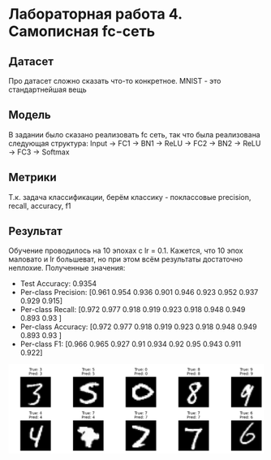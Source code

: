 # Лабораторная работа 4. Самописная fc-сеть
## Датасет
Про датасет сложно сказать что-то конкретное. MNIST - это стандартнейшая вещь

## Модель
В задании было сказано реализовать fc сеть, так что была реализована следующая структура:
Input   ->  FC1 ->  BN1 ->  ReLU    ->  FC2 ->  BN2 ->  ReLU    ->  FC3 ->  Softmax	

## Метрики
Т.к. задача классификации, берём классику - поклассовые precision, recall, accuracy, f1

## Результат
Обучение проводилось на 10 эпохах с lr = 0.1. Кажется, что 10 эпох маловато и lr большеват, но при этом всём результаты достаточно неплохие.
Полученные значения:

- Test Accuracy: 0.9354
- Per-class Precision: [0.961 0.954 0.936 0.901 0.946 0.923 0.952 0.937 0.929 0.915]
- Per-class Recall: [0.972 0.977 0.918 0.919 0.923 0.918 0.948 0.949 0.893 0.93 ]
- Per-class Accuracy: [0.972 0.977 0.918 0.919 0.923 0.918 0.948 0.949 0.893 0.93 ]
- Per-class F1: [0.966 0.965 0.927 0.91  0.934 0.92  0.95  0.943 0.911 0.922]

![Иллюстрация 1](https://github.com/KamenevIvan/AIcourse/blob/main/Lab4/forReadme/e1.png)